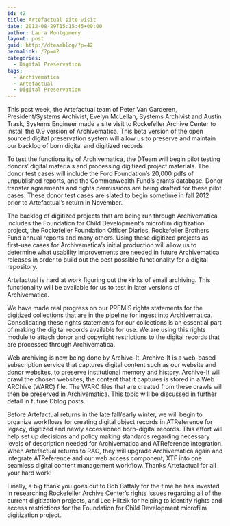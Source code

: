 ```yaml
---
id: 42
title: Artefactual site visit
date: 2012-08-29T15:15:45+00:00
author: Laura Montgomery
layout: post
guid: http://dteamblog/?p=42
permalink: /?p=42
categories:
  - Digital Preservation
tags:
  - Archivematica
  - Artefactual
  - Digital Preservation
---
```

This past week, the Artefactual team of Peter Van Garderen, President/Systems Archivist, Evelyn McLellan, Systems Archivist and Austin Trask, Systems Engineer made a site visit to Rockefeller Archive Center to install the 0.9 version of Archivematica. This beta version of the open sourced digital preservation system will allow us to preserve and maintain our backlog of born digital and digitized records.<!--more-->

To test the functionality of Archivematica, the DTeam will begin pilot testing donors’ digital materials and processing digitized project materials. The donor test cases will include the Ford Foundation’s 20,000 pdfs of unpublished reports, and the Commonwealth Fund’s grants database. Donor transfer agreements and rights permissions are being drafted for these pilot cases. These donor test cases are slated to begin sometime in fall 2012 prior to Artefactual’s return in November.

The backlog of digitized projects that are being run through Archivematica includes the Foundation for Child Development’s microfilm digitization project, the Rockefeller Foundation Officer Diaries, Rockefeller Brothers Fund annual reports and many others. Using these digitized projects as first-use cases for Archivematica’s initial production will allow us to determine what usability improvements are needed in future Archivematica releases in order to build out the best possible functionality for a digital repository.

Artefactual is hard at work figuring out the kinks of email archiving. This functionality will be available for us to test in later versions of Archivematica.

We have made real progress on our PREMIS rights statements for the digitized collections that are in the pipeline for ingest into Archivematica. Consolidating these rights statements for our collections is an essential part of making the digital records available for use. We are using this rights module to attach donor and copyright restrictions to the digital records that are processed through Archivematica.

Web archiving is now being done by Archive-It. Archive-It is a web-based subscription service that captures digital content such as our website and donor websites, to preserve institutional memory and history. Archive-It will crawl the chosen websites; the content that it captures is stored in a Web ARChive (WARC) file. The WARC files that are created from these crawls will then be preserved in Archivematica. This topic will be discussed in further detail in future Dblog posts.

Before Artefactual returns in the late fall/early winter, we will begin to organize workflows for creating digital object records in ATReference for legacy, digitized and newly accessioned born-digital records. This effort will help set up decisions and policy making standards regarding necessary levels of description needed for Archivematica and ATReference integration. When Artefactual returns to RAC, they will upgrade Archivematica again and integrate ATReference and our web access component, XTF into one seamless digital content management workflow. Thanks Artefactual for all your hard work!

Finally, a big thank you goes out to Bob Battaly for the time he has invested in researching Rockefeller Archive Center’s rights issues regarding all of the current digitization projects, and Lee Hiltzik for helping to identify rights and access restrictions for the Foundation for Child Development microfilm digitization project.